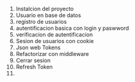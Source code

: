 
1. Instalcion del proyecto 
2. Usuario en base de datos
3. registro de usuarios
4. autentificacion basica con login y paswword
5. verificacion de autentificacion
6. Sesion de usuarios con cookie
7. Json web Tokens
8. Refactorizar con middleware
9. Cerrar sesion
10. Refresh Token
11. 